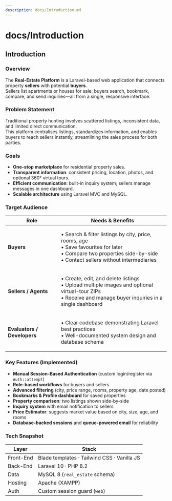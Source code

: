 ```yaml
---
description: docs/Introduction.md
---
```


# docs/Introduction

## Introduction

### Overview

The **Real-Estate Platform** is a Laravel-based web application that connects property **sellers** with potential **buyers**.\
Sellers list apartments or houses for sale; buyers search, bookmark, compare, and send inquiries—all from a single, responsive interface.

### Problem Statement

Traditional property hunting involves scattered listings, inconsistent data, and limited direct communication.\
This platform centralises listings, standardizes information, and enables buyers to reach sellers instantly, streamlining the sales process for both parties.

### Goals

* **One-stop marketplace** for residential property sales.
* **Transparent information**: consistent pricing, location, photos, and optional 360° virtual tours.
* **Efficient communication**: built-in inquiry system; sellers manage messages in one dashboard.
* **Scalable architecture** using Laravel MVC and MySQL.

### Target Audience

| Role                        | Needs & Benefits                                                                                                                                                                      |
| --------------------------- | ------------------------------------------------------------------------------------------------------------------------------------------------------------------------------------- |
| **Buyers**                  | <p>• Search &#x26; filter listings by city, price, rooms, age<br>• Save favourites for later<br>• Compare two properties side-by-side<br>• Contact sellers without intermediaries</p> |
| **Sellers / Agents**        | <p>• Create, edit, and delete listings<br>• Upload multiple images and optional virtual-tour ZIPs<br>• Receive and manage buyer inquiries in a single dashboard</p>                   |
| **Evaluators / Developers** | <p>• Clear codebase demonstrating Laravel best practices<br>• Well-documented system design and database schema</p>                                                                   |

### Key Features (Implemented)

* **Manual Session-Based Authentication** (custom login/register via `Auth::attempt`)
* **Role-based workflows** for buyers and sellers
* **Advanced filtering** (city, price range, rooms, property age, date posted)
* **Bookmarks & Profile dashboard** for saved properties
* **Property comparison**: two listings shown side-by-side
* **Inquiry system** with email notification to sellers
* **Price Estimator**: suggests market value based on city, size, age, and rooms
* **Database-backed sessions** and **queue-powered email** for reliability

### Tech Snapshot

| Layer     | Stack                                       |
| --------- | ------------------------------------------- |
| Front-End | Blade templates · Tailwind CSS · Vanilla JS |
| Back-End  | Laravel 10 · PHP 8.2                        |
| Data      | MySQL 8 (`real_estate` schema)              |
| Hosting   | Apache (XAMPP)                              |
| Auth      | Custom session guard (`web`)                |
